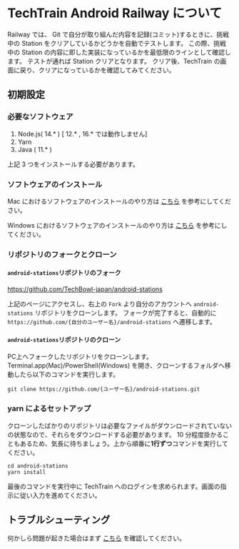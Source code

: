 # TechTrain Android Railway について

Railway では、 Git で自分が取り組んだ内容を記録(コミット)するときに、挑戦中の Station をクリアしているかどうかを自動でテストします。
この際、挑戦中の Station の内容に即した実装になっているかを最低限のラインとして確認します。
テストが通れば Station クリアとなります。 クリア後、TechTrain の画面に戻り、クリアになっているかを確認してみてください。

## 初期設定

### 必要なソフトウェア

1. Node.js( 14.* ) [ 12.* , 16.* では動作しません]
2. Yarn
3. Java ( 11.* )

上記 3 つをインストールする必要があります。

### ソフトウェアのインストール

Mac におけるソフトウェアのインストールのやり方は [こちら](./SETUP_MAC.md) を参考にしてください。

Windows におけるソフトウェアのインストールのやり方は [こちら](./SETUP_WINDOWS.md) を参考にしてください。

### リポジトリのフォークとクローン

#### `android-stations`リポジトリのフォーク

https://github.com/TechBowl-japan/android-stations

上記のページにアクセスし、右上の `Fork` より自分のアカウントへ `android-stations` リポジトリをクローンします。
フォークが完了すると、自動的に `https://github.com/{自分のユーザー名}/android-stations` へ遷移します。

#### `android-stations`リポジトリのクローン

PC上へフォークしたリポジトリをクローンします。
Terminal.app(Mac)/PowerShell(Windows) を開き、クローンするフォルダへ移動したら以下のコマンドを実行します。

```shell
git clone https://github.com/{ユーザー名}/android-stations.git
```

### yarn によるセットアップ

クローンしたばかりのリポジトリは必要なファイルがダウンロードされていないの状態なので、それらをダウンロードする必要があります。
10 分程度掛かることもあるため、気長に待ちましょう。上から順番に**1行ずつ**コマンドを実行してください。

```shell
cd android-stations
yarn install
```

最後のコマンドを実行中に TechTrain へのログインを求められます。画面の指示に従い入力を進めてください。

## トラブルシューティング

何かしら問題が起きた場合はまず [こちら](./TROUBLESHOOTING.md) を確認してください。
